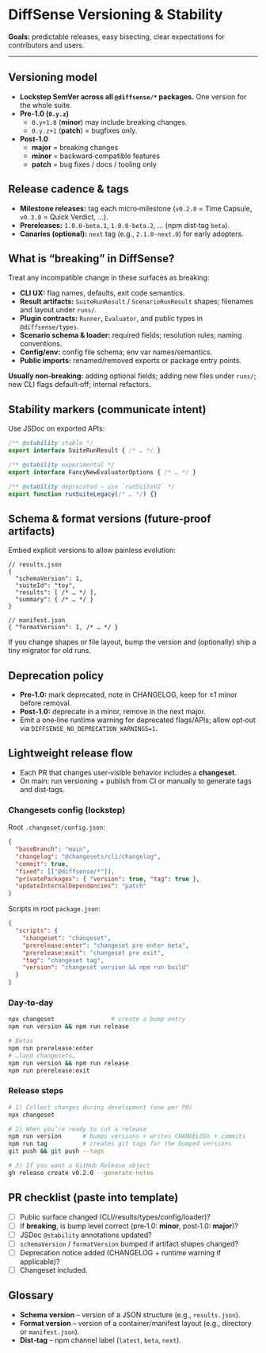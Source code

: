 # DiffSense Versioning & Stability

**Goals:** predictable releases, easy bisecting, clear expectations for contributors and users.

---

## Versioning model

* **Lockstep SemVer across all `@diffsense/*` packages.** One version for the whole suite.
* **Pre‑1.0 (`0.y.z`)**
  * `0.y+1.0` (**minor**) may include breaking changes.
  * `0.y.z+1` (**patch**) = bugfixes only.
* **Post‑1.0**
  * **major** = breaking changes
  * **minor** = backward‑compatible features
  * **patch** = bug fixes / docs / tooling only

## Release cadence & tags

* **Milestone releases:** tag each micro‑milestone (`v0.2.0` = Time Capsule, `v0.3.0` = Quick Verdict, …).
* **Prereleases:** `1.0.0-beta.1`, `1.0.0-beta.2`, … (npm dist‑tag `beta`).
* **Canaries (optional):** `next` tag (e.g., `2.1.0-next.0`) for early adopters.

## What is “breaking” in DiffSense?

Treat any incompatible change in these surfaces as breaking:

* **CLI UX:** flag names, defaults, exit code semantics.
* **Result artifacts:** `SuiteRunResult` / `ScenarioRunResult` shapes; filenames and layout under `runs/`.
* **Plugin contracts:** `Runner`, `Evaluator`, and public types in `@diffsense/types`.
* **Scenario schema & loader:** required fields; resolution rules; naming conventions.
* **Config/env:** config file schema; env var names/semantics.
* **Public imports:** renamed/removed exports or package entry points.

**Usually non‑breaking:** adding optional fields; adding new files under `runs/`; new CLI flags default‑off; internal refactors.

## Stability markers (communicate intent)

Use JSDoc on exported APIs:

```ts
/** @stability stable */
export interface SuiteRunResult { /* … */ }

/** @stability experimental */
export interface FancyNewEvaluatorOptions { /* … */ }

/** @stability deprecated – use `runSuiteV2` */
export function runSuiteLegacy(/* … */) {}
```

## Schema & format versions (future‑proof artifacts)

Embed explicit versions to allow painless evolution:

```jsonc
// results.json
{
  "schemaVersion": 1,
  "suiteId": "toy",
  "results": [ /* … */ ],
  "summary": { /* … */ }
}

// manifest.json
{ "formatVersion": 1, /* … */ }
```

If you change shapes or file layout, bump the version and (optionally) ship a tiny migrator for old runs.

## Deprecation policy

* **Pre‑1.0:** mark deprecated, note in CHANGELOG, keep for ≥1 minor before removal.
* **Post‑1.0:** deprecate in a minor, remove in the next major.
* Emit a one‑line runtime warning for deprecated flags/APIs; allow opt‑out via `DIFFSENSE_NO_DEPRECATION_WARNINGS=1`.

## Lightweight release flow

* Each PR that changes user‑visible behavior includes a **changeset**.
* On main: run versioning + publish from CI or manually to generate tags and dist‑tags.

### Changesets config (lockstep)

Root `.changeset/config.json`:

```json
{
  "baseBranch": "main",
  "changelog": "@changesets/cli/changelog",
  "commit": true,
  "fixed": [["@diffsense/*"]],
  "privatePackages": { "version": true, "tag": true },
  "updateInternalDependencies": "patch"
}
```

Scripts in root `package.json`:

```json
{
  "scripts": {
    "changeset": "changeset",
    "prerelease:enter": "changeset pre enter beta",
    "prerelease:exit": "changeset pre exit",
    "tag": "changeset tag",
    "version": "changeset version && npm run build"
  }
}
```

### Day‑to‑day

```bash
npx changeset                # create a bump entry
npm run version && npm run release

# Betas
npm run prerelease:enter
# …land changesets…
npm run version && npm run release
npm run prerelease:exit
```

### Release steps

```bash
# 1) Collect changes during development (one per PR)
npx changeset

# 2) When you’re ready to cut a release
npm run version      # bumps versions + writes CHANGELOGs + commits
npm run tag          # creates git tags for the bumped versions
git push && git push --tags

# 3) If you want a GitHub Release object
gh release create v0.2.0 --generate-notes
```

## PR checklist (paste into template)

* [ ] Public surface changed (CLI/results/types/config/loader)?
* [ ] If **breaking**, is bump level correct (pre‑1.0: **minor**, post‑1.0: **major**)?
* [ ] JSDoc `@stability` annotations updated?
* [ ] `schemaVersion` / `formatVersion` bumped if artifact shapes changed?
* [ ] Deprecation notice added (CHANGELOG + runtime warning if applicable)?
* [ ] Changeset included.

## Glossary

* **Schema version** – version of a JSON structure (e.g., `results.json`).
* **Format version** – version of a container/manifest layout (e.g., directory or `manifest.json`).
* **Dist‑tag** – npm channel label (`latest`, `beta`, `next`).
